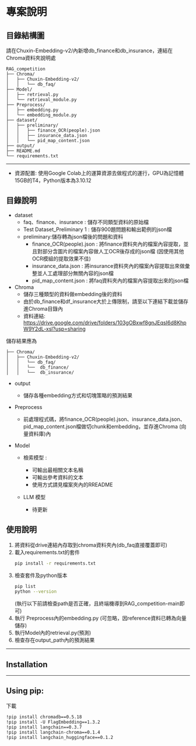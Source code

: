 # 專案說明

## 目錄結構圖
請在Chuxin-Embedding-v2/內新增db_finance和db_insurance，連結在Chroma資料夾說明處
```
RAG_competition
├── Chroma/
│   ├── Chuxin-Embedding-v2/
│   │   └── db_faq/
├── Model/
│   ├── retrieval.py
│   └── retrieval_module.py
├── Preprocess/
│   ├── embedding.py
│   └── embedding_module.py
├── dataset/
│   ├── preliminary/
│   │   ├── finance_OCR(people).json
│   │   ├── insurance_data.json
│   │   └── pid_map_content.json
├── output/
├── README.md
└── requirements.txt
```

---
- 資源配置: 使用Google Colab上的運算資源去做程式的運行，GPU為記憶體15GB的T4，Python版本為3.10.12

## 目錄說明
- dataset
  - faq、finance、insurance : 儲存不同類型資料的原始檔
  - Test Dataset_Preliminary 1 : 儲存900題問題和輸出範例的json檔
  - preliminary:儲存轉為json檔後的問題和資料
    - finance_OCR(people).json : 將finance資料夾內的檔案內容提取，並且對部分含圖片的檔案內容做人工OCR後存成的json檔 (因使用其他OCR模組的提取效果不佳)
    - insurance_data.json : 將insurance資料夾內的檔案內容提取出來做彙整並人工處理部分無關內容的json檔
    - pid_map_content.json : 將faq資料夾內的檔案內容提取出來的json檔
- Chroma
  - 儲存三種類型的資料做embedding後的資料
  - 由於db_finance和df_insurance大於上傳限制，請至以下連結下載並儲存進Chroma目錄內
  - 資料連結:  https://drive.google.com/drive/folders/103gOBxwf8gnJEqsI6d8KhpW9Y2dL-xsl?usp=sharing

儲存結果應為

```
├── Chroma/
│   ├── Chuxin-Embedding-v2/
│   │   └── db_faq/
│   │   └──  db_finance/
│   │   └──  db_insurance/
```

  
- output
  - 儲存各種embedding方式和切塊策略的預測結果

- Preprocess
  - 前處理程式碼，將finance_OCR(people).json、insurance_data.json、pid_map_content.json檔做切chunk和embedding，並存進Chroma (向量資料庫)內
    
- Model
  - 檢索模型 :
    - 可輸出最相關文本名稱
    - 可輸出參考資料的文本
    - 使用方式請見檔案夾內的RREADME

  - LLM 模型
    -  待更新
## 使用說明
1. 將資料從drive連結內存取到chroma資料夾內(db_faq直接覆蓋即可)
2. 載入requirements.txt的套件
   ```bash
   pip install -r requirements.txt
   ```
3. 檢查套件及python版本
   ```bash
   pip list
   python --version
   ```
   (執行以下前請檢查path是否正確，且終端機導到RAG_competition-main即可)
4. 執行 Preprocess內的embedding.py (可忽略，因reference資料已轉為向量儲存)
5. 執行Model內的retrieval.py(預測)
6. 檢查存在output_path內的預測結果
   
--- 

## Installation
---

## Using pip:

下載

    !pip install chromadb==0.5.18
    !pip install -U FlagEmbedding==1.3.2
    !pip install langchain==0.3.7
    !pip install langchain-chroma==0.1.4
    !pip install langchain_huggingface==0.1.2

